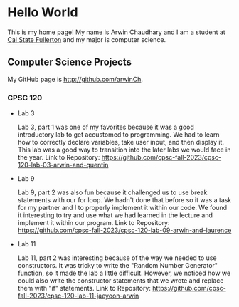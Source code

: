 # Hello World

This is my home page! My name is Arwin Chaudhary and I am a student at [Cal State Fullerton](http://www.fullerton.edu/) and my major is computer science.

## Computer Science Projects

My GitHub page is http://github.com/arwinCh.

### CPSC 120

* Lab 3

    Lab 3, part 1 was one of my favorites because it was a good introductory lab to get accustomed to programming. We had to learn how to correctly declare variables, take user input, and then display it. This lab was a good way to transition into the later labs we would face in the year.
    Link to Repository: https://github.com/cpsc-fall-2023/cpsc-120-lab-03-arwin-and-quentin
* Lab 9

    Lab 9, part 2 was also fun because it challenged us to use break statements with our for loop. We hadn't done that before so it was a task for my partner and I to properly implement it within our code. We found it interesting to try and use what we had learned in the lecture and implement it within our program.
    Link to Repository: https://github.com/cpsc-fall-2023/cpsc-120-lab-09-arwin-and-laurence
* Lab 11

    Lab 11, part 2 was interesting because of the way we needed to use constructors. It was tricky to write the "Random Number Generator" function, so it made the lab a little difficult. However, we noticed how we could also write the constructor statements that we wrote and replace them with "if" statements. 
    Link to Repository: https://github.com/cpsc-fall-2023/cpsc-120-lab-11-jaeyoon-arwin

